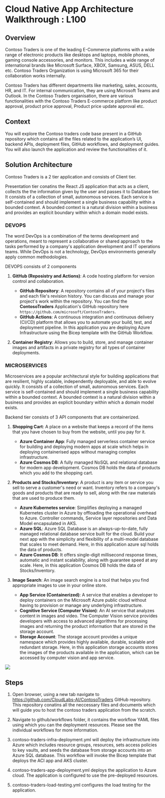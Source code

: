 # Cloud Native App Architecture Walkthrough : L100

## Overview

Contoso Traders is one of the leading E-Commerce platforms with a wide range of electronic products like desktops and laptops, mobile phones, gaming console accessories, and monitors. This includes a wide range of international brands like Microsoft Surface, XBOX, Samsung, ASUS, DELL etc. Contoso Traders Organization is using Microsoft 365 for their collaboration works internally.

Contoso Traders has different departments like marketing, sales, accounts, HR, and IT. For internal communication, they are using Microsoft Teams and Outlook. In the Contoso Traders organisation, there are various functionalities with the Contoso Traders E-commerce platform like product approval, product price approval, Product price update approval etc. 

## Context

You will explore the Contoso traders code base present in a GitHub repository which contains all the files related to the application’s UI, backend APIs, deployment files, GitHub workflows, and deployment guides. You will also launch the application and review the functionalities of it.

## Solution Architecture

Contoso Traders is a 2 tier application and consists of Client tier.

Presentation tier conatins the React JS application that acts as a client, collects the the information given by the user and passes it to Database tier. It consists of a collection of small, autonomous services. Each service is self-contained and should implement a single business capability within a bounded context. A bounded context is a natural division within a business and provides an explicit boundary within which a domain model exists.

### DEVOPS

The word DevOps is a combination of the terms development and operations, meant to represent a collaborative or shared approach to the tasks performed by a company's application development and IT operations teams. While DevOps is not a technology, DevOps environments generally apply common methodologies.

DEVOPS consists of 2 components

1. **GitHub (Reposistry and Actions)**: A code hosting platform for version control and collaboration.

   - **GitHub Repository**: A repository contains all of your project's files and each file's revision history. You can discuss and manage your project's work within the repository. You can find the **ContosoTraders** Application's GitHub repository here `https://github.com/microsoft/ContosoTraders`.
   - **GitHub Actions**: A continuous integration and continuous delivery (CI/CD) platform that allows you to automate your build, test, and deployment pipeline. In this application you are deploying Azure Infrastructure using the Bicep template with the GitHub Workflow.

2. **Container Registry**: Allows you to build, store, and manage container images and artifacts in a private registry for all types of container deployments.
    

### MICROSERVICES

Microservices are a popular architectural style for building applications that are resilient, highly scalable, independently deployable, and able to evolve quickly. It consists of a collection of small, autonomous services. Each service is self-contained and should implement a single business capability within a bounded context. A bounded context is a natural division within a business and provides an explicit boundary within which a domain model exists.

Backend tier consists of 3 API components that are containerized.

1. **Shopping Cart**: A place on a website that keeps a record of the items that you have chosen to buy from the website, until you pay for it.
   - **Azure Container App**: Fully managed serverless container service for building and deploying modern apps at scale which helps in deploying containerised apps without managing complex infrastructure.
   - **Azure Cosmos DB**: A fully managed NoSQL and relational database for modern app development. Cosmos DB holds the data of products which you add to the shopping cart.

2. **Products and Stocks/Inventory**: A product is any item or service you sell to serve a customer's need or want. Inventory refers to a company's goods and products that are ready to sell, along with the raw materials that are used to produce them.
   - **Azure Kubernetes service**: Simplifies deploying a managed Kubernetes cluster in Azure by offloading the operational overhead to Azure. Controller commands, Service layer repositories and Data Model encapsulated in AKS.
   - **Azure SQL**: Azure SQL Database is an always-up-to-date, fully managed relational database service built for the cloud. Build your next app with the simplicity and flexibility of a multi-model database that scales to meet demand. Here, in this application azure sql holds the data of products.
   - **Azure Cosmos DB**: It offers single-digit millisecond response times, automatic and instant scalability, along with guarantee speed at any scale. Here, in this application Cosmos DB holds the data of Stocks/Inventory.

3. **Image Search**: An image search engine is a tool that helps you find appropriate images to use in your online store.
   - **App Service (Containerized)**: A service that enables a developer to deploy containers on the Microsoft Azure public cloud without having to provision or manage any underlying infrastructure.
   - **Cognitive Service (Computer Vision)**: An AI service that analyzes content in images and video. The Computer Vision service provides developers with access to advanced algorithms for processing images and returning the product information that are stored in the storage account.
   - **Storage Account**: The storage account provides a unique namespace which provides highly available, durable, scalable and redundant storage. Here, in this application storage accounts stores the images of the products available in the application, which can be accessed by computer vision and app service.


![](https://raw.githubusercontent.com/microsoft/ContosoTraders/main/docs/architecture/contoso-traders-enhancements.drawio.png)


## Steps

1. Open browser, using a new tab navigate to https://github.com/CloudLabs-AI/ContosoTraders GitHub repository. This repository conatins all the neccessary files and documents which will guide you to host the contoso traders application from the scratch.

1. Navigate to github/workflows folder, it contains the workflow YAML files using which you can the deployment resources. Please see the individual workflows for more information.

1. contoso-traders-infra-deployment.yml will deploy the infrastructure into Azure which includes resource groups, resources, sets access policies to key vaults, and seeds the database from storage accounts into an Azure SQL database. This workflow will invoke the Bicep template that deploys the ACI app and AKS cluster.

1. contoso-traders-app-deployment.yml deploys the application to Azure cloud. The application is configured to use the pre-deployed resources.

1. contoso-traders-load-testing.yml configures the load testing for the application.

